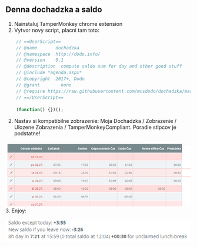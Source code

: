 ## Denna dochadzka a saldo

1. Nainstaluj TamperMonkey chrome extension
2. Vytvor novy script, placni tam toto:
```javascript
    // ==UserScript==
    // @name       dochadzka
    // @namespace  http://dodo.info/
    // @version    0.1
    // @description  compute saldo sum for day and other good stuff
    // @include *agenda.aspx*
    // @copyright  2017+, Dodo
    // @grant        none
    // @require https://raw.githubusercontent.com/mcsdodo/dochadzka/master/dochadzka.js
    // ==/UserScript==

    (function() {})();
```
2. Nastav si kompatibilne zobrazenie: Moja Dochadzka / Zobrazenie / Ulozene Zobrazenia / TamperMonkeyCompliant. Poradie stlpcov je podstatne!

![](TamperMonkeyCompliant.png)
3. Enjoy:

![](Result.png)

